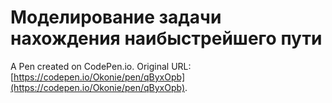# Моделирование задачи нахождения наибыстрейшего пути

A Pen created on CodePen.io. Original URL: [https://codepen.io/Okonie/pen/qByxOpb](https://codepen.io/Okonie/pen/qByxOpb).

